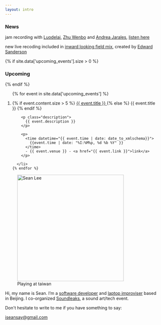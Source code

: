 ```yaml
---
layout: intro
---
```




### News

<section class="news">
  <p>jam recording with <a href="https://site.douban.com/outbeatcaff/">Luodelai</a>, <a href="https://zoominnight.bandcamp.com">Zhu Wenbo</a> and <a href="http://andreajarales.tumblr.com">Andrea Jarales</a>, <a href="https://futuro475.bandcamp.com/releases">listen here</a></p>

  <p>new live recoding included in <a href="http://www.frequency.asia/shows/escdotdot">inward looking field mix</a>, created by <a href="http://www.escdotdot.com/">Edward Sanderson</a></p>
</section>



{% if site.data['upcoming_events'].size > 0 %}

### Upcoming

{% endif %}

<section id="events">
  <ol>
    {% for event in site.data['upcoming_events'] %}
      <li class="event">
        <p class="title">
          {% if event.content.size > 5 %}
            <a href="{{ event.url }}">
              {{ event.title }}
            </a>
          {% else %}
            {{ event.title }}
          {% endif %}
        </p>

        <p class="description">
          {{ event.description }}
        </p>

        <p>
          <time datetime="{{ event.time | date: date_to_xmlschema}}">
            {{event.time | date: "%I:%M%p, %d %b %Y" }}
          </time>
          - {{ event.venue }} - <a href="{{ event.link }}">link</a>
        </p>

      </li>
    {% endfor %}
  </ol>
</section>

<figure class="me">
  <img src="{% asset_path sean5.jpg %}" alt="Sean Lee" width="350"/>
  <figcaption>
    Playing at taiwan
  </figcaption>
</figure>

Hi, my name is Sean. I’m a [software developer][github] and [laptop improviser](http://notimportant.org/event/oschub-20151207/) based in Beijing. I co-organized [Soundleaks](http://www.soundleaks.org), a sound art/tech event.

Don't hesitate to write to me if you have something to say:

<iseansay@gmail.com>


[github]: http://github.com/seansay
[email]: mailto:iseansay@gmail.com
